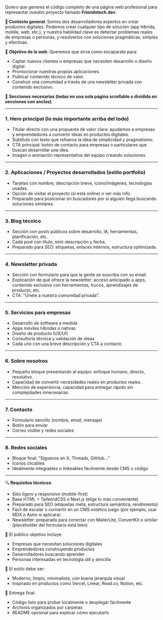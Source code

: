 Quiero que generes el código completo de una página web profesional para representar nuestro proyecto llamado **Friendstech.dev**.

🎯 **Contexto general**:
Somos dos desarrolladores expertos en crear productos digitales. Podemos crear cualquier tipo de solución (app híbrida, mobile, web, etc.), y nuestra habilidad clave es detectar problemas reales de empresas o personas, y resolverlos con soluciones pragmáticas, simples y efectivas.

📌 **Objetivo de la web**:
Queremos que sirva como escaparate para:
- Captar nuevos clientes o empresas que necesiten desarrollo o diseño digital.
- Promocionar nuestras propias aplicaciones.
- Publicar contenido técnico de valor.
- Construir una comunidad a través de una newsletter privada con contenido exclusivo.

📑 **Secciones necesarias (todas en una sola página scrollable o dividida en secciones con anclas)**:

---

### 1. Hero principal (lo más importante arriba del todo)
- Titular directo con una propuesta de valor clara: ayudamos a empresas y emprendedores a convertir ideas en productos digitales.
- Subtítulo con texto que refuerce la idea de simplicidad y pragmatismo.
- CTA principal: botón de contacto para empresas o particulares que buscan desarrollar una idea.
- Imagen o animación representativa del equipo creando soluciones.

---

### 2. Aplicaciones / Proyectos desarrollados (estilo portfolio)
- Tarjetas con nombre, descripción breve, icono/imágenes, tecnologías usadas.
- Opción de visitar el proyecto (si está online) o ver más info.
- Preparado para posicionar en buscadores por si alguien llega buscando soluciones similares.

---

### 3. Blog técnico
- Sección con posts públicos sobre desarrollo, IA, herramientas, planificación, etc.
- Cada post con título, mini-descripción y fecha.
- Preparado para SEO: etiquetas, enlaces internos, estructura optimizada.

---

### 4. Newsletter privada
- Sección con formulario para que la gente se suscriba con su email.
- Explicación de qué ofrece la newsletter: acceso anticipado a apps, contenido exclusivo con herramientas, trucos, aprendizajes de producto, etc.
- CTA: "Únete a nuestra comunidad privada".

---

### 5. Servicios para empresas
- Desarrollo de software a medida
- Apps móviles híbridas o nativas
- Diseño de producto (UX/UI)
- Consultoría técnica y validación de ideas
- Cada uno con una breve descripción y CTA a contacto

---

### 6. Sobre nosotros
- Pequeño bloque presentando al equipo: enfoque humano, directo, resolutivo.
- Capacidad de convertir necesidades reales en productos reales.
- Mención de experiencia, capacidad para entregar rápido sin complejidades innecesarias.

---

### 7. Contacto
- Formulario sencillo (nombre, email, mensaje)
- Botón para enviar
- Correo visible y redes sociales

---

### 8. Redes sociales
- Bloque final: "Síguenos en X, Threads, GitHub…"
- Iconos clicables
- Idealmente integrables o linkeables fácilmente desde CMS o código

---

🔍 **Requisitos técnicos**:
- Sitio ligero y responsivo (mobile-first)
- Base HTML + TailwindCSS o Next.js (elige lo más conveniente)
- Preparado para SEO (etiquetas meta, estructura semántica, rendimiento)
- Fácil de escalar o convertir en un CMS estático luego (por ejemplo, usar MDX o Astro si aplicara)
- Newsletter: preparado para conectar con MailerLite, ConvertKit o similar (placeholder del formulario está bien)

🎯 El público objetivo incluye:
- Empresas que necesitan soluciones digitales
- Emprendedores construyendo productos
- Desarrolladores buscando aprender
- Personas interesadas en tecnología útil y sencilla

🎨 El estilo debe ser:
- Moderno, limpio, minimalista, con buena jerarquía visual
- Inspirado en productos como Vercel, Linear, Read.cv, Notion, etc.

🎁 Entrega final:
- Código listo para probar localmente o desplegar fácilmente
- Archivos organizados por carpetas
- README opcional para explicar cómo ejecutarlo

